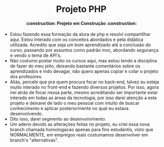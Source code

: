 <h1 align="center">
    Projeto PHP
</h1>

<h4 align="center">
    :construction: Projeto em Construção    :construction:
</h4>

- Estou fazendo essa formação da alura de php e resolvi compartilhar aqui. Estou interado com os conceitos abordados e pela didática utilizada. Acredito que seja um bom aprendizado até a conclusão do curso, passando por assuntos como padrão mvc, abordando segurança e vendo o tema de API's. 
- Não costumo postar muito os cursos aqui, mas estou tendo a disciplina de fazer do meu jeito, deixando bastante comentários sobre os aprendizados e indo devagar, não quero apenas copiar e colar o projeto dos profesores.
- Aliás, percebi que pra quem procura focar no back-end, talvez eu esteja muito interado no front-end e fazendo diversos projetos. Por isso, agora irei atrás de focar nessa parte, mesmo acreditando ser importante estar interado em todas as áreas da tecnologia, por isso darei atenção a este projeto e deixarei de lado o meu pessoal com intuito de buscar conhecimento e aplicar posteriormente no qual eu estava desenvolvendo.
- Dito isso, darei segmento ao desenvolvimento.
- Um adeno devido as alterações feitas no projeto, eu criei essa nova branch chamada homologacao apenas para fins estudantis, visto que NORMALMENTE, em empregos reais costumamos desenvolver em branch's "alternativas".